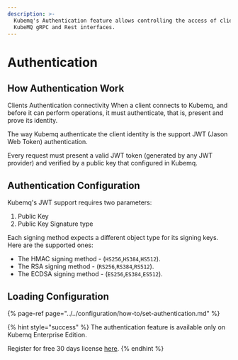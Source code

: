 ```yaml
---
description: >-
  Kubemq's Authentication feature allows controlling the access of clients to
  KubeMQ gRPC and Rest interfaces.
---
```


# Authentication

## How Authentication Work

Clients Authentication connectivity When a client connects to Kubemq, and before it can perform operations, it must authenticate, that is, present and prove its identity.

The way Kubemq authenticate the client identity is the support JWT \(Jason Web Token\) authentication.

Every request must present a valid JWT token \(generated by any JWT provider\) and verified by a public key that configured in Kubemq.

## Authentication Configuration

Kubemq's JWT support requires two parameters:

1. Public Key
2. Public Key Signature type

Each signing method expects a different object type for its signing keys. Here are the supported ones:

* The HMAC signing method - \(`HS256`,`HS384`,`HS512`\).
* The RSA signing method -  \(`RS256`,`RS384`,`RS512`\).
* The ECDSA signing method - \(`ES256`,`ES384`,`ES512`\).

## Loading Configuration

{% page-ref page="../../configuration/how-to/set-authentication.md" %}

{% hint style="success" %}
The authentication feature is available only on Kubemq Enterprise Edition.

Register for free 30 days license [here](https://account.kubemq.io/login/register).
{% endhint %}

